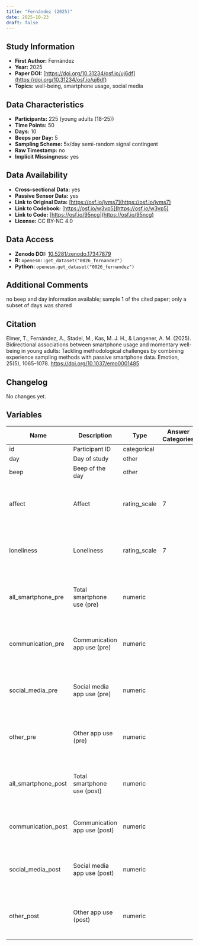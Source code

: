 ```yaml
---
title: "Fernández (2025)"
date: 2025-10-23
draft: false
---
```



## Study Information

- **First Author:** Fernández
- **Year:** 2025
- **Paper DOI:** [https://doi.org/10.31234/osf.io/uj6df](https://doi.org/10.31234/osf.io/uj6df)
- **Topics:** well-being, smartphone usage, social media

## Data Characteristics

- **Participants:** 225 (young adults (18-25))
- **Time Points:** 50
- **Days:** 10
- **Beeps per Day:** 5
- **Sampling Scheme:** 5x/day semi-random signal contingent
- **Raw Timestamp:** no
- **Implicit Missingness:** yes

## Data Availability

- **Cross-sectional Data:** yes
- **Passive Sensor Data:** yes
- **Link to Original Data:** [https://osf.io/jvms7](https://osf.io/jvms7)
- **Link to Codebook:** [https://osf.io/w3vp5](https://osf.io/w3vp5)
- **Link to Code:** [https://osf.io/95ncg](https://osf.io/95ncg)
- **License:** CC BY-NC 4.0

## Data Access

- **Zenodo DOI:** [10.5281/zenodo.17347879](https://doi.org/10.5281/zenodo.17347879)
- **R:** `openesm::get_dataset("0026_fernandez")`
- **Python:** `openesm.get_dataset("0026_fernandez")`

## Additional Comments

no beep and day information available; sample 1 of the cited paper; only a subset of days was shared


## Citation

Elmer, T., Fernández, A., Stadel, M., Kas, M. J. H., & Langener, A. M. (2025). Bidirectional associations between smartphone usage and momentary well-being in young adults: Tackling methodological challenges by combining experience sampling methods with passive smartphone data. Emotion, 25(5), 1065–1078. https://doi.org/10.1037/emo0001485




## Changelog

No changes yet.

## Variables

| Name | Description | Type | Answer Categories | Details | Labels | Transformation | Source | Assessment Type | Construct | Comments |
|------|-------------|------|------------------|---------|--------|----------------|--------|----------------|----------|----------|
| id | Participant ID | categorical |  |  |  |  |  | ESM |  |  |
| day | Day of study | other |  |  |  |  |  | ESM |  |  |
| beep | Beep of the day | other |  |  |  |  |  | ESM |  |  |
| affect | Affect | rating_scale | 7 | How do you feel right now? | 1 = Very bad<br>7 = Very good |  |  | ESM | affect |  |
| loneliness | Loneliness | rating_scale | 7 | How lonely do you feel at the moment? | 1 = Not at all<br>7 = Very much |  |  | ESM | loneliness, social functioning, negative affect, affect |  |
| all_smartphone_pre | Total smartphone use (pre) | numeric |  | Minutes of total smartphone use in the hour <br>prior to ESM measurement |  |  |  | Passive | smartphone use |  |
| communication_pre | Communication app use (pre) | numeric |  | Minutes of communication app use in the <br>hour prior to ESM measurement |  |  |  | Passive | smartphone use, communication, app use |  |
| social_media_pre | Social media app use (pre) | numeric |  | Minutes of social media app use in the hour <br>prior to ESM measurement |  |  |  | Passive | smartphone use, social media, app use |  |
| other_pre | Other app use (pre) | numeric |  | Minutes of other app use in the hour prior to <br>ESM measurement |  |  |  | Passive | smartphone use, app use |  |
| all_smartphone_post | Total smartphone use (post) | numeric |  | Minutes of total smartphone use in the hour <br>post ESM measurement |  |  |  | Passive | smartphone use |  |
| communication_post | Communication app use (post) | numeric |  | Minutes of communication app use in the <br>hour post ESM measurement |  |  |  | Passive | smartphone use, communication, app use |  |
| social_media_post | Social media app use (post) | numeric |  | Minutes of social media app use in the hour <br>post ESM measurement |  |  |  | Passive | smartphone use, social media, app use |  |
| other_post | Other app use (post) | numeric |  | Minutes of other app use in the hour post <br>ESM measurement |  |  |  | Passive | smartphone use, app use |  |
